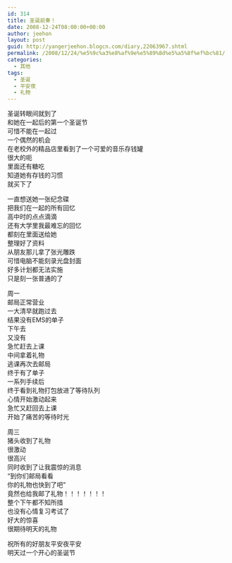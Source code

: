 ```yaml
---
id: 314
title: 圣诞前奏！
date: 2008-12-24T08:00:00+00:00
author: jeehon
layout: post
guid: http://yangerjeehon.blogcn.com/diary,22063967.shtml
permalink: /2008/12/24/%e5%9c%a3%e8%af%9e%e5%89%8d%e5%a5%8f%ef%bc%81/
categories:
  - 其他
tags:
  - 圣诞
  - 平安夜
  - 礼物
---
```

圣诞转眼间就到了  
和她在一起后的第一个圣诞节  
可惜不能在一起过  
一个偶然的机会  
在老校外的精品店里看到了一个可爱的音乐存钱罐  
很大的呃  
里面还有糖吃  
知道她有存钱的习惯  
就买下了

一直想送她一张纪念碟  
把我们在一起的所有回忆  
高中时的点点滴滴  
还有大学里我最难忘的回忆  
都刻在里面送给她  
整理好了资料  
从朋友那儿拿了张光雕跌  
可惜电脑不能刻录光盘封面  
好多计划都无法实施  
只是刻一张普通的了

周一  
邮局正常营业  
一大清早就跑过去  
结果没有EMS的单子  
下午去  
又没有  
急忙赶去上课  
中间拿着礼物  
逃课再次去邮局  
终于有了单子  
一系列手续后  
终于看到礼物打包放进了等待队列  
心情开始激动起来  
急忙又赶回去上课  
开始了痛苦的等待时光

周三  
猪头收到了礼物  
很激动  
很高兴  
同时收到了让我震惊的消息  
“到你们邮局看看  
你的礼物也快到了吧”  
竟然也给我邮了礼物！！！！！！！  
整个下午都不知所措  
也没有心情复习考试了  
好大的惊喜  
很期待明天的礼物

祝所有的好朋友平安夜平安  
明天过一个开心的圣诞节